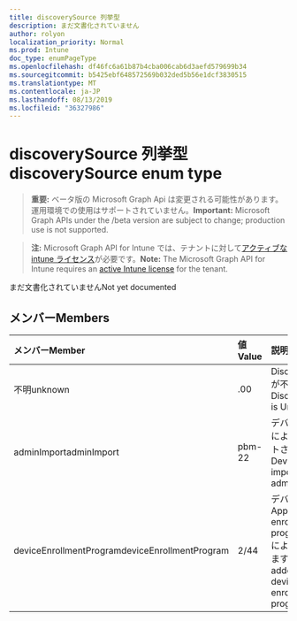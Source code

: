 ```yaml
---
title: discoverySource 列挙型
description: まだ文書化されていません
author: rolyon
localization_priority: Normal
ms.prod: Intune
doc_type: enumPageType
ms.openlocfilehash: df46fc6a61b87b4cba006cab6d3aefd579699b34
ms.sourcegitcommit: b5425ebf648572569b032ded5b56e1dcf3830515
ms.translationtype: MT
ms.contentlocale: ja-JP
ms.lasthandoff: 08/13/2019
ms.locfileid: "36327986"
---
```

# <a name="discoverysource-enum-type"></a><span data-ttu-id="2ad6b-103">discoverySource 列挙型</span><span class="sxs-lookup"><span data-stu-id="2ad6b-103">discoverySource enum type</span></span>

> <span data-ttu-id="2ad6b-104">**重要:** ベータ版の Microsoft Graph Api は変更される可能性があります。運用環境での使用はサポートされていません。</span><span class="sxs-lookup"><span data-stu-id="2ad6b-104">**Important:** Microsoft Graph APIs under the /beta version are subject to change; production use is not supported.</span></span>

> <span data-ttu-id="2ad6b-105">**注:** Microsoft Graph API for Intune では、テナントに対して[アクティブな intune ライセンス](https://go.microsoft.com/fwlink/?linkid=839381)が必要です。</span><span class="sxs-lookup"><span data-stu-id="2ad6b-105">**Note:** The Microsoft Graph API for Intune requires an [active Intune license](https://go.microsoft.com/fwlink/?linkid=839381) for the tenant.</span></span>

<span data-ttu-id="2ad6b-106">まだ文書化されていません</span><span class="sxs-lookup"><span data-stu-id="2ad6b-106">Not yet documented</span></span>

## <a name="members"></a><span data-ttu-id="2ad6b-107">メンバー</span><span class="sxs-lookup"><span data-stu-id="2ad6b-107">Members</span></span>
|<span data-ttu-id="2ad6b-108">メンバー</span><span class="sxs-lookup"><span data-stu-id="2ad6b-108">Member</span></span>|<span data-ttu-id="2ad6b-109">値</span><span class="sxs-lookup"><span data-stu-id="2ad6b-109">Value</span></span>|<span data-ttu-id="2ad6b-110">説明</span><span class="sxs-lookup"><span data-stu-id="2ad6b-110">Description</span></span>|
|:---|:---|:---|
|<span data-ttu-id="2ad6b-111">不明</span><span class="sxs-lookup"><span data-stu-id="2ad6b-111">unknown</span></span>|<span data-ttu-id="2ad6b-112">.0</span><span class="sxs-lookup"><span data-stu-id="2ad6b-112">0</span></span>|<span data-ttu-id="2ad6b-113">DiscoverySource が不明です。</span><span class="sxs-lookup"><span data-stu-id="2ad6b-113">DiscoverySource is Unknown.</span></span>|
|<span data-ttu-id="2ad6b-114">adminImport</span><span class="sxs-lookup"><span data-stu-id="2ad6b-114">adminImport</span></span>|<span data-ttu-id="2ad6b-115">pbm-2</span><span class="sxs-lookup"><span data-stu-id="2ad6b-115">2</span></span>|<span data-ttu-id="2ad6b-116">デバイスは管理者によってインポートされます。</span><span class="sxs-lookup"><span data-stu-id="2ad6b-116">Device is imported by admin.</span></span>|
|<span data-ttu-id="2ad6b-117">deviceEnrollmentProgram</span><span class="sxs-lookup"><span data-stu-id="2ad6b-117">deviceEnrollmentProgram</span></span>|<span data-ttu-id="2ad6b-118">2/4</span><span class="sxs-lookup"><span data-stu-id="2ad6b-118">4</span></span>|<span data-ttu-id="2ad6b-119">デバイスは、Apple device enrollment program (Dep) によって追加されます。</span><span class="sxs-lookup"><span data-stu-id="2ad6b-119">Device is added by Apple device enrollment program (Dep).</span></span>|



